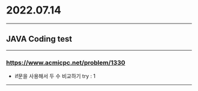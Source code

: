 # 2022.07.14
---
## JAVA Coding test
---
### https://www.acmicpc.net/problem/1330
- if문을 사용해서 두 수 비교하기
try : 1
---
### 
